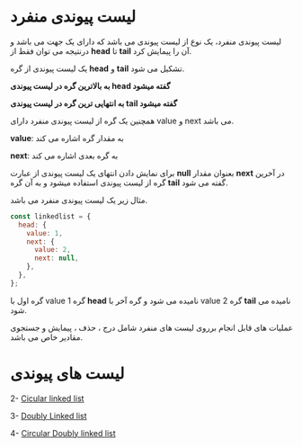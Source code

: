 # لیست پیوندی منفرد

لیست پیوندی منفرد، یک نوع از لیست پیوندی می باشد که دارای یک جهت می باشد و درنتیجه می توان فقط از **head** تا **tail** آن را پیمایش کرد.

یک لیست پیوندی از گره **head** و **tail** تشکیل می شود.

**به بالاترین گره در لیست پیوندی head گفته میشود**

**به انتهایی ترین گره در لیست پیوندی tail گفته میشود**


همچنین یک گره از لیست پیوندی منفرد دارای value و next می باشد.

**value**: به مقدار گره اشاره می کند

**next**: به گره بعدی اشاره می کند

برای نمایش دادن انتهای یک لیست پیوندی از عبارت **null** بعنوان مقدار **next** در آخرین گره از لیست پیوندی استفاده میشود و به آن گره **tail** گفته می شود.

مثال زیر یک لیست پیوندی منفرد می باشد.

```javascript
const linkedlist = {
  head: {
    value: 1,
    next: {
      value: 2,
      next: null,
    },
  },
};
```
گره اول با value 1 گره **head** نامیده می شود و گره آخر با value 2 گره **tail** نامیده می شود.

عملیات های قابل انجام برروی لیست های منفرد شامل درج ، حذف ، پیمایش و جستجوی مقادیر خاص می باشد.


# لیست های پیوندی

2- [Cicular linked list](https://github.com/mmdzov/data-structure/blob/main/src/2.Linked-List/2_2.Circular-Linked-List/FA-README.md)

3- [Doubly Linked list](https://github.com/mmdzov/data-structure/blob/main/src/2.Linked-List/2_3.Doubly-Linked-List/FA-README.md)

4- [Circular Doubly linked list](https://github.com/mmdzov/data-structure/blob/main/src/2.Linked-List/2_4.Circular-Doubly-Linked-List/FA-README.md)
